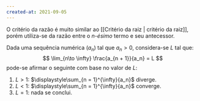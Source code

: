 ```yaml
---
created-at: 2021-09-05
---
```

O critério da razão é muito similar ao [[Critério da raiz | critério da raiz]], porém utiliza-se da razão entre o *n-ésimo* termo e seu antecessor.

Dada uma sequência numérica $(a_n)$ tal que $a_n > 0$, considera-se $L$ tal que:
$$
  \lim_{n\to \infty} \frac{a_{n + 1}}{a_n} = L
$$
pode-se afirmar o seguinte com base no valor de $L$:
1. $L > 1$: $\displaystyle\sum_{n = 1}^{\infty}{a_n}$ diverge.
2. $L < 1$: $\displaystyle\sum_{n = 1}^{\infty}{a_n}$ converge.
3. $L = 1$: nada se conclui.